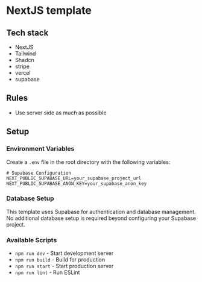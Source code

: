 # NextJS template

## Tech stack
- NextJS
- Tailwind
- Shadcn
- stripe
- vercel
- supabase

## Rules
- Use server side as much as possible

## Setup

### Environment Variables
Create a `.env` file in the root directory with the following variables:

```env
# Supabase Configuration
NEXT_PUBLIC_SUPABASE_URL=your_supabase_project_url
NEXT_PUBLIC_SUPABASE_ANON_KEY=your_supabase_anon_key
```

### Database Setup
This template uses Supabase for authentication and database management. No additional database setup is required beyond configuring your Supabase project.

### Available Scripts
- `npm run dev` - Start development server
- `npm run build` - Build for production
- `npm run start` - Start production server
- `npm run lint` - Run ESLint